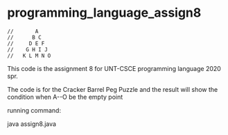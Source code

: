 # programming_language_assign8
    //       A
    //      B C
    //     D E F
    //    G H I J
    //   K L M N O

This code is the assignment 8 for UNT-CSCE programming language 2020 spr.

The code is for the Cracker Barrel Peg Puzzle and the result will show the condition when A--O be the empty point




running command:

java assign8.java
